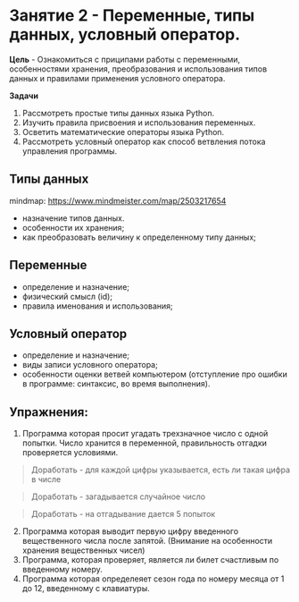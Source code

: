 # Занятие 2 - Переменные, типы данных, условный оператор. 
**Цель** - Ознакомиться с приципами работы с переменными, особенностями хранения, преобразования и использования типов данных и правилами применения условного оператора.

**Задачи**
1. Рассмотреть простые типы данных языка Python. 
2. Изучить правила присвоения и использования переменных.
3. Осветить математические операторы языка Python.
4. Рассмотреть условный оператор как способ ветвления потока управления программы.

## Типы данных
mindmap: https://www.mindmeister.com/map/2503217654
- назначение типов данных.
- особенности их хранения;
- как преобразовать величину к определенному типу данных;

## Переменные
- определение и назначение;
- физический смысл (id);
- правила именования и использования;

## Условный оператор
- определение и назначение;
- виды записи условного оператора;
- особенности оценки ветвей компьютером (отступление про ошибки в программе: синтаксис, во время выполнения).


## Упражнения: 
1. Программа которая просит угадать трехзначное число с одной попытки. Число хранится в переменной, правильность отгадки проверяется условиями. 
> Доработать - для каждой цифры указывается, есть ли такая цифра в числе

> Доработать - загадывается случайное число

> Доработать - на отгадывание дается 5 попыток

2. Программа которая выводит первую цифру введенного вещественного числа после запятой. (Внимание на особенности хранения вещественных чисел)
3. Программа, которая проверяет, является ли билет счастливым по введенному номеру.
4. Программа которая определеяет сезон года по номеру месяца от 1 до 12, введенному с клавиатуры.
